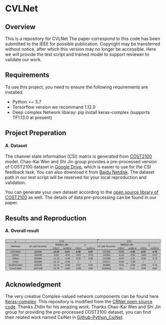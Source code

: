 # CVLNet
## Overview
This is a repository for CVLNet
The paper correspond to this code has been submitted to the IEEE for possible publication. Copyright may be transferred without notice, after which this version may no longer be accessible. Here we will provide the test script and trained model to support reviewer to validate our work.



## Requirements
To use this project, you need to ensure the following requirements are installed.

- Python >= 3.7
- Tersorflow version we recommand 1.12.0
- Deep complex Network libaray: pip install keras-complex (supports TF1.13.0 at present)


## Project Preperation
#### A. Dataset

The channel state information (CSI) matrix is generated from [COST2100](https://ieeexplore.ieee.org/document/6393523) model. Chao-Kai Wen and Shi Jin group provides a pre-processed version of COST2100 dataset in [Google Drive](https://drive.google.com/drive/folders/1_lAMLk_5k1Z8zJQlTr5NRnSD6ACaNRtj?usp=sharing), which is easier to use for the CSI feedback task; You can also download it from [Baidu Netdisk](https://pan.baidu.com/s/1Ggr6gnsXNwzD4ULbwqCmjA). The dataset path in our test script will be reserved for your local reproduction and validation.

You can generate your own dataset according to the [open source library of COST2100](https://github.com/cost2100/cost2100) as well. The details of data pre-processing can be found in our paper.


## Results and Reproduction

#### A. Overall result
![alt test](https://github.com/TeleRagingFires/CVLNet/blob/main/1.PNG?raw=true)


## Acknowledgment

The very creative Complex-valued network components can be found here [Keras-complex](https://github.com/JesperDramsch/keras-complex). This repository is modified from the [CRNet open source code](https://github.com/Kylin9511/CRNet). Thanks Zhilin for his amazing work.
Thanks Chao-Kai Wen and Shi Jin group for providing the pre-processed COST2100 dataset, you can find their related work named CsiNet in [Github-Python_CsiNet](https://github.com/sydney222/Python_CsiNet). 

